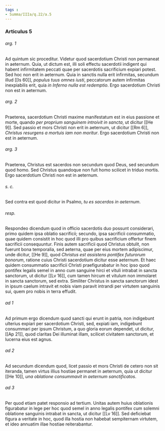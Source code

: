 ```yaml
---
tags : 
- Summa/IIIa/q.22/a.5
---
```


### Articulus 5

###### arg. 1
Ad quintum sic proceditur. Videtur quod sacerdotium Christi non permaneat in aeternum. Quia, ut dictum est, illi soli effectu sacerdotii indigent qui habent infirmitatem peccati quae per sacerdotis sacrificium expiari potest. Sed hoc non erit in aeternum. Quia in sanctis nulla erit infirmitas, secundum illud [[Is 60]], *populus tuus omnes iusti*, peccatorum autem infirmitas inexpiabilis erit, quia *in Inferno nulla est redemptio*. Ergo sacerdotium Christi non est in aeternum.

###### arg. 2
Praeterea, sacerdotium Christi maxime manifestatum est in eius passione et morte, quando *per proprium sanguinem introivit in sancta*, ut dicitur [[He 9]]. Sed passio et mors Christi non erit in aeternum, ut dicitur [[Rm 6]], *Christus resurgens a mortuis iam non moritur*. Ergo sacerdotium Christi non est in aeternum.

###### arg. 3
Praeterea, Christus est sacerdos non secundum quod Deus, sed secundum quod homo. Sed Christus quandoque non fuit homo scilicet in triduo mortis. Ergo sacerdotium Christi non est in aeternum.

###### s. c.
Sed contra est quod dicitur in Psalmo, *tu es sacerdos in aeternum*.

###### resp.
Respondeo dicendum quod in officio sacerdotis duo possunt considerari, primo quidem ipsa oblatio sacrificii; secundo, ipsa sacrificii consummatio, quae quidem consistit in hoc quod illi pro quibus sacrificium offertur finem sacrificii consequuntur. Finis autem sacrificii quod Christus obtulit, non fuerunt bona temporalia, sed aeterna, quae per eius mortem adipiscimur, unde dicitur, [[He 9]], quod *Christus est assistens pontifex futurorum bonorum*, ratione cuius Christi sacerdotium dicitur esse aeternum. Et haec quidem consummatio sacrificii Christi praefigurabatur in hoc ipso quod pontifex legalis semel in anno cum sanguine hirci et vituli intrabat in sancta sanctorum, ut dicitur [[Lv 16]], cum tamen hircum et vitulum non immolaret in sancta sanctorum, sed extra. Similiter Christus in sancta sanctorum idest in ipsum caelum intravit et nobis viam paravit intrandi per virtutem sanguinis sui, quem pro nobis in terra effudit.

###### ad 1
Ad primum ergo dicendum quod sancti qui erunt in patria, non indigebunt ulterius expiari per sacerdotium Christi, sed, expiati iam, indigebunt consummari per ipsum Christum, a quo gloria eorum dependet, ut dicitur, [[Ap 21]], quod claritas Dei illuminat illam, scilicet civitatem sanctorum, et lucerna eius est agnus.

###### ad 2
Ad secundum dicendum quod, licet passio et mors Christi de cetero non sit iteranda, tamen virtus illius hostiae permanet in aeternum, quia ut dicitur [[He 10]], *una oblatione consummavit in aeternum sanctificatos*.

###### ad 3
Per quod etiam patet responsio ad tertium. Unitas autem huius oblationis figurabatur in lege per hoc quod semel in anno legalis pontifex cum solemni oblatione sanguinis intrabat in sancta, ut dicitur [[Lv 16]]. Sed deficiebat figura a veritate in hoc, quod illa hostia non habebat sempiternam virtutem, et ideo annuatim illae hostiae reiterabantur.

